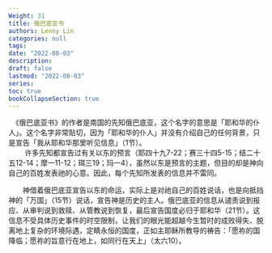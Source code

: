 ```yaml
---
Weight: 31
title: 俄巴底亚书
authors: Lenny Lin
categories: null
tags: 
date: "2022-08-03"
description: 
draft: false
lastmod: "2022-08-03"
series:
toc: true
bookCollapseSection: true
---
```


　《俄巴底亚书》的作者是南国的先知俄巴底亚，这个名字的意思是「耶和华的仆人」。这个名字非常贴切，因为「耶和华的仆人」并没有介绍自己的任何背景，只是宣告「我从耶和华那里听见信息」（1节）。  
　
　许多先知都宣告过有关以东的预言（耶四十九7-22；赛三十四5-15；结二十五12-14；摩一11-12；珥三19；玛一4），虽然以东是预言的主题，但目的却是神向自己的百姓发表祂的心意。因此，每个先知所发表的信息并不雷同。  

　　神借着俄巴底亚宣告以东的命运，实际上是对祂自己的百姓说话，也是向抵挡神的「万国」（15节）说话，宣告神是历史的主人。俄巴底亚的信息从谴责说到报应、从审判说到救赎、从管教说到恢复，最后宣告国度必归于耶和华（21节）。这信息不受具体历史事件的时空限制，让我们的眼光能超越今生暂时的成败得失、脱离地上复杂的环境际遇，定睛永恒的国度，正如主耶稣所教导的祷告：「愿祢的国降临；愿祢的旨意行在地上，如同行在天上」（太六10）。



